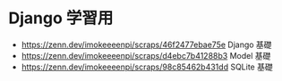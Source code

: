# Django 学習用

- https://zenn.dev/imokeeeenpi/scraps/46f2477ebae75e Django 基礎
- https://zenn.dev/imokeeeenpi/scraps/d4ebc7b41288b3 Model 基礎
- https://zenn.dev/imokeeeenpi/scraps/98c85462b431dd SQLite 基礎
